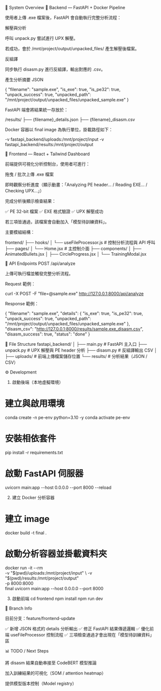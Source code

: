 🧩 System Overview
🔹 Backend — FastAPI + Docker Pipeline

使用者上傳 .exe 檔案後，FastAPI 會自動執行完整分析流程：

解壓與分析

呼叫 unpack.py 嘗試進行 UPX 解壓。

若成功，會於 /mnt/project/output/unpacked_files/ 產生解壓後檔案。

反組譯

同步執行 disasm.py 進行反組譯，輸出對應的 .csv。

產生分析摘要 JSON

{
  "filename": "sample.exe",
  "is_exe": true,
  "is_pe32": true,
  "unpack_success": true,
  "unpacked_path": "/mnt/project/output/unpacked_files/unpacked_sample.exe"
}


FastAPI 端會將結果統一存放於：

/results/
  ├── {filename}_details.json
  ├── {filename}_disasm.csv


Docker 容器以 final image 為執行單位，掛載路徑如下：

-v fastapi_backend/uploads:/mnt/project/input
-v fastapi_backend/results:/mnt/project/output

🔹 Frontend — React + Tailwind Dashboard

前端提供可視化分析控制台，使用者可進行：

拖曳 / 批次上傳 .exe 檔案

即時觀察分析進度（顯示動畫：「Analyzing PE header… / Reading EXE… / Checking UPX…」）

完成分析後顯示檢查結果：

✅ PE 32-bit 檔案
✅ EXE 格式驗證
✅ UPX 解壓成功

若三項皆通過，該檔案會自動加入「模型待訓練資料」。

主要模組結構：

frontend/
  ├── hooks/
  │   └── useFileProcessor.js     # 控制分析流程與 API 呼叫
  ├── pages/
  │   └── Home.jsx                # 主控制介面
  ├── components/
  │   ├── AnimatedBullets.jsx
  │   ├── CircleProgress.jsx
  │   └── TrainingModal.jsx

🧩 API Endpoints
POST /api/analyze

上傳可執行檔並觸發完整分析流程。

Request 範例：

curl -X POST -F "file=@sample.exe" http://127.0.0.1:8000/api/analyze


Response 範例：

{
  "filename": "sample.exe",
  "details": {
    "is_exe": true,
    "is_pe32": true,
    "unpack_success": true,
    "unpacked_path": "/mnt/project/output/unpacked_files/unpacked_sample.exe"
  },
  "disasm_csv": "http://127.0.0.1:8000/results/sample.exe_disasm.csv",
  "disasm_success": true,
  "status": "done"
}

🧱 File Structure
fastapi_backend/
│
├── main.py                # FastAPI 主入口
├── unpack.py              # UPX 解壓與 PE header 分析
├── disasm.py              # 反組譯輸出 CSV
│
├── uploads/               # 前端上傳檔案儲存位置
└── results/               # 分析結果（JSON / CSV）

⚙️ Development
1. 啟動後端（本地虛擬環境）
# 建立與啟用環境
conda create -n pe-env python=3.10 -y
conda activate pe-env

# 安裝相依套件
pip install -r requirements.txt

# 啟動 FastAPI 伺服器
uvicorn main:app --host 0.0.0.0 --port 8000 --reload

2. 建立 Docker 分析容器
# 建立 image
docker build -t final .

# 啟動分析容器並掛載資料夾
docker run -it --rm \
  -v "$(pwd)/uploads:/mnt/project/input" \
  -v "$(pwd)/results:/mnt/project/output" \
  -p 8000:8000 \
  final uvicorn main:app --host 0.0.0.0 --port 8000

3. 啟動前端
cd frontend
npm install
npm run dev

🧩 Branch Info

目前分支：feature/frontend-update

✅ 新增 JSON 格式的 details 分析輸出
✅ 修正 FastAPI 結果傳遞邏輯
✅ 優化前端 useFileProcessor 控制流程
✅ 三項檢查通過才會出現在「模型待訓練資料」區

📊 TODO / Next Steps

將 disasm 結果自動串接至 CodeBERT 模型推論

加入訓練結果的可視化（SOM / attention heatmap）

提供模型版本控制（Model registry）
